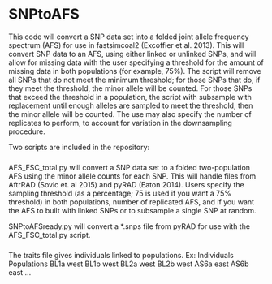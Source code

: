 # SNPtoAFS

This code will convert a SNP data set into a folded joint allele frequency
spectrum (AFS) for use in fastsimcoal2 (Excoffier et al. 2013). This will
convert SNP data to an AFS, using either linked or unlinked SNPs, and will
allow for missing data with the user specifying a threshold for the amount
of missing data in both populations (for example, 75%). The script will 
remove all SNPs that do not meet the minimum threshold; for those SNPs that 
do, if they meet the threshold, the minor allele will be counted. For those 
SNPs that exceed the threshold in a population, the script with subsample 
with replacement until enough alleles are sampled to meet the threshold, 
then the minor allele will be counted. The use may also specify the number 
of replicates to perform, to account for variation in the downsampling 
procedure. 

Two scripts are included in the repository: 

###
AFS_FSC_total.py will convert a SNP data set to a folded two-population 
AFS using the minor allele counts for each SNP. This will handle files 
from AftrRAD (Sovic et. al 2015) and pyRAD (Eaton 2014). Users specify
the sampling threshold (as a percentage; 75 is used if you want a 75%
threshold) in both populations, number of replicated AFS, and if you want
the AFS to built with linked SNPs or to subsample a single SNP at random.

SNPtoAFSready.py will convert a *.snps file from pyRAD for use with the 
AFS_FSC_total.py script. 
###

The traits file gives individuals linked to populations.
Ex:
Individuals	Populations
BL1a	west
BL1b	west
BL2a	west
BL2b	west
AS6a	east
AS6b	east
...




